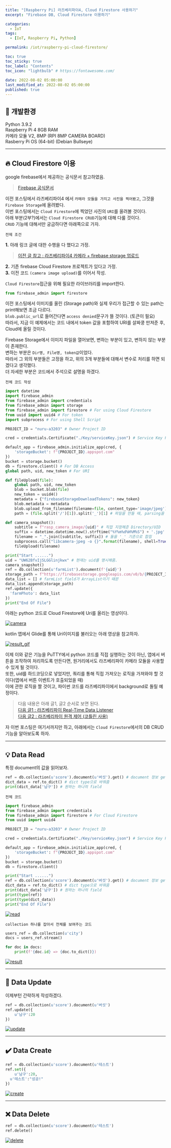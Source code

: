 ```yaml
---
title: "[Raspberry Pi] 라즈베리파이4, Cloud Firestore 사용하기"  
excerpt: "Firebase DB, Cloud Firestore 이용하기"

categories:
  - IoT
tags:
  - [IoT, Raspberry Pi, Python]

permalink: /iot/raspberry-pi-cloud-firestore/

toc: true
toc_sticky: true
toc_label: "Contents"
toc_icon: "lightbulb" # https://fontawesome.com/
 
date: 2022-08-02 05:00:00
last_modified_at: 2022-08-02 05:00:00
published: true
---
```


## 🔧 개발환경

Python 3.9.2  
Raspberry Pi 4 8GB RAM  
카메라 모듈 V2, 8MP (RPI 8MP CAMERA BOARD)  
Rasberry Pi OS (64-bit) (Debian Bullseye)  

---  

## 🔥 Cloud Firestore 이용 

google firebase에서 제공하는 공식문서 참고하였음.  

> [Firebase 공식문서](https://firebase.google.com/docs/firestore/quickstart?hl=ko#python)  

이전 포스팅에서 라즈베리파이4 에서 `카메라 모듈을 가지고 사진을 찍어봤고`, 그것을 `Firebase Storage`에 올려봤다.  
이번 포스팅에서는 `Cloud Firestore`에 찍었던 사진의 `URI`를 올려볼 것이다.  
아래 부분(2부?)에서는 `Cloud Firestore CRUD`기능에 대해 다룰 것이다.  
`CRUD` 기능에 대해서만 궁금하다면 아래쪽으로 가자.  

`전제 조건`  

**1.** 아래 링크 글에 대한 수행을 다 했다고 가정.  

> [이전 글 참고 : 라즈베리파이4 카메라 + firebase storage 업로드](https://kdjun97.github.io/iot/raspberry-pi-firebase-storage/)  

**2.** 기존 firebase Cloud Firestore 프로젝트가 있다고 가정.  
**3.** 이전 코드 `(camera image upload)`를 이어서 작성.  

`Cloud Firestore`접근을 위해 필요한 라이브러리를 import한다.  

```python
from firebase_admin import firestore
```

이전 포스팅에서 이미지를 올린 (Storage path)와 실제 우리가 접근할 수 있는 path는 print해보면 조금 다르다.  
`blob.public_url`로 들어간다면 `access denied`문구가 뜰 것이다. (토큰이 필요)  
따라서, 지금 이 예제에서는 코드 내에서 token 값을 포함하여 URI를 살짜쿵 만져준 후, Cloud에 올릴 것이다.  

Firebase Storage에서 이미지 파일을 열어보면, 변하는 부분이 있고, 변하지 않는 부분이 존재한다.  
변하는 부분은 `Dir명, File명, token값`이었다.  
따라서 그 외의 부분들은 고정을 하고, 위의 3개 부분들에 대해서 변수로 처리를 하면 되겠다고 생각했다.  
더 자세한 부분은 코드에서 주석으로 설명을 하겠다.  

`전체 코드 작성`  

```python
import datetime
import firebase_admin
from firebase_admin import credentials
from firebase_admin import storage
from firebase_admin import firestore # For using Cloud Firestore
from uuid import uuid4 # For token
import subprocess # For using Shell Script

PROJECT_ID = "nuru-a3203" # Owner Project ID

cred = credentials.Certificate("./Key/serviceKey.json") # Service Key Path

default_app = firebase_admin.initialize_app(cred, {
    'storageBucket': f"{PROJECT_ID}.appspot.com"
})
bucket = storage.bucket()
db = firestore.client() # For DB Access
global path, uid, new_token # For URI

def fileUpload(file):
    global path, uid, new_token
    blob = bucket.blob(file)
    new_token = uuid4()
    metadata = {"firebaseStorageDownloadTokens": new_token}
    blob.metadata = metadata
    blob.upload_from_filename(filename=file, content_type='image/jpeg')
    path = (file.split('/')[1]).split('_')[1] # 파일을 만들 때, parsing을 고려하여 만들었기 때문에 정해진 형식 내에서 split

def camera_snapshot():
    subtitle = f"rasp_camera_image/{uid}" # 직접 지정해준 Directory/UID
    suffix = datetime.datetime.now().strftime("%Y%m%d%H%M%S") + '.jpg' # 현재시간
    filename = "_".join([subtitle, suffix]) # 둘을 '_' 기준으로 합침
    subprocess.call("libcamera-jpeg -o {}".format(filename), shell=True) # Shell Script 실행 (libcamera 이용)
    fileUpload(filename)

print("Start ......")
uid = "UW62BfvIjSLGGlinjkwx" # 현재는 uid를 명시해줌.
camera_snapshot()
ref = db.collection(u'farmList').document(f'{uid}')
storage_path = f"https://firebasestorage.googleapis.com/v0/b/{PROJECT_ID}.appspot.com/o/rasp_camera_image%2F{uid}_{path}?alt=media&token={new_token}"
data_list = [] # farmList field가 ArrayList이기 때문
data_list.append(storage_path)
ref.update({
  'farmPhoto': data_list
})
print("End Of File")
```

아래는 python 코드로 Cloud Firestore에 Uri를 올리는 영상이다.  

<a href="https://kdjun97.github.io/assets/images/post_img/iot/raspberry-pi-cloud-firestore/camera.gif">
  <img src="/assets/images/post_img/iot/raspberry-pi-cloud-firestore/camera.gif" alt="camera">
</a>  

kotlin 앱에서 Glide를 통해 Uri이미지를 불러오는 아래 영상을 참고하자.  

<a href="https://kdjun97.github.io/assets/images/post_img/iot/raspberry-pi-cloud-firestore/result.gif">
  <img src="/assets/images/post_img/iot/raspberry-pi-cloud-firestore/result.gif" alt="result_gif">
</a>  

이제 이와 같은 기능을 PuTTY에서 python 코드를 직접 실행하는 것이 아닌, 앱에서 버튼을 조작하여 처리하도록 만든다면, 원거리에서도 라즈베리파이 카메라 모듈을 사용할 수 있게 될 것이다.  
또한, uid를 하드코딩으로 넣었지만, 쿼리를 통해 직접 가져오는 로직을 가져와야 할 것이다(앱에서 버튼 이벤트가 호출되었을 때)  
이에 관한 로직을 짤 것이고, 파이썬 코드를 라즈베리파이에서 background로 돌릴 예정이다.  

> 다음 내용은 아래 글1, 글2 순서로 보면 된다.  
> [다음 글1 : 라즈베리파이 Real-Time Data Listener](https://kdjun97.github.io/iot/raspberry-pi-real-time-cloud/)  
> [다음 글2 : 라즈베리파이 원격 제어 (코틀린 사용)](https://kdjun97.github.io/iot/raspberry-pi-with-kotlin/)  

자 이번 포스팅은 여기서까지만 하고, 아래에서는 `Cloud Firestore`에서의 DB CRUD 기능을 알아보도록 하자.  

---  

## 💡 Data Read

특정 document의 값을 읽어보자.  

```python
ref = db.collection(u'score').document(u'버섯').get() # document 정보 get
dict_data = ref.to_dict() # dict type으로 바꿔줌
print(dict_data['남구']) # 원하는 하나의 field
```

`전체 코드`  

```python
import firebase_admin
from firebase_admin import credentials
from firebase_admin import firestore # For Cloud Firestore
from uuid import uuid4

PROJECT_ID = "nuru-a3203" # Owner Project ID

cred = credentials.Certificate("./Key/serviceKey.json") # Service Key Path

default_app = firebase_admin.initialize_app(cred, {
    'storageBucket': f"{PROJECT_ID}.appspot.com"
})
bucket = storage.bucket()
db = firestore.client()

print("Start ......")
ref = db.collection(u'score').document(u'버섯').get() # document 정보 get
dict_data = ref.to_dict() # dict type으로 바꿔줌
print(dict_data['남구']) # 원하는 하나의 field
print(type(ref))
print(type(dict_data))
print("End Of File")
```

<a href="https://kdjun97.github.io/assets/images/post_img/iot/raspberry-pi-cloud-firestore/read.JPG">
  <img src="/assets/images/post_img/iot/raspberry-pi-cloud-firestore/read.JPG" alt="read">
</a>  

`collection 하나를 잡아서 전체를 보여주는 코드`  

```python
users_ref = db.collection(u'city')
docs = users_ref.stream()

for doc in docs:
	print(f'{doc.id} => {doc.to_dict()})
```

<a href="https://kdjun97.github.io/assets/images/post_img/iot/raspberry-pi-cloud-firestore/result.JPG">
  <img src="/assets/images/post_img/iot/raspberry-pi-cloud-firestore/result.JPG" alt="result">
</a>  

---  

## 🔧 Data Update

이제부턴 간략하게 작성하겠다.  

```python
ref = db.collection(u'score').document(u'버섯')
ref.update({
	u'남구':20
})
```

<a href="https://kdjun97.github.io/assets/images/post_img/iot/raspberry-pi-cloud-firestore/update.gif">
  <img src="/assets/images/post_img/iot/raspberry-pi-cloud-firestore/update.gif" alt="update">
</a>  

---  

## ✔️ Data Create

```python
ref = db.collection(u'score').document(u'테스트')
ref.set({
	u'남구':20,
  u'테스트':"성공!"
})
```

<a href="https://kdjun97.github.io/assets/images/post_img/iot/raspberry-pi-cloud-firestore/create.gif">
  <img src="/assets/images/post_img/iot/raspberry-pi-cloud-firestore/create.gif" alt="create">
</a>  

---  

## ❌ Data Delete

```python
ref = db.collection(u'score').document(u'테스트')
ref.delete()
```

<a href="https://kdjun97.github.io/assets/images/post_img/iot/raspberry-pi-cloud-firestore/delete.gif">
  <img src="/assets/images/post_img/iot/raspberry-pi-cloud-firestore/delete.gif" alt="delete">
</a>  
